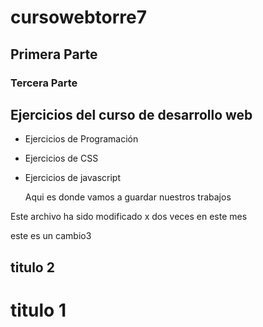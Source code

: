 # cursowebtorre7
## Primera Parte
### Tercera Parte
## Ejercicios del curso de desarrollo web

- Ejercicios de Programación
- Ejercicios de CSS
- Ejercicios de javascript

  Aqui es donde vamos a guardar nuestros trabajos
  

Este archivo ha sido modificado x dos veces en este mes

este es un cambio3
## titulo 2
# titulo 1

